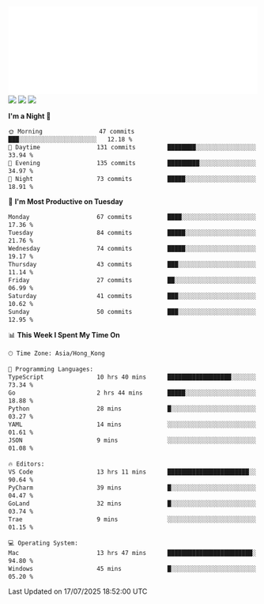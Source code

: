 <img src="./assets/header.svg" />
<img src="https://wakatime.com/share/@Shenley/f0f15f34-169b-42e7-828a-da14eca90966.svg" />
<img src="https://github-readme-stats.ykrazy.top/api/wakatime?username=shenley&langs_count=11&theme=transparent" />
<img src="https://github-readme-stats.ykrazy.top/api?username=shenlye&show_icons=true&include_all_commits=true&theme=transparent" />

<!--START_SECTION:waka-->
**I'm a Night 🦉** 

```text
🌞 Morning                47 commits          ███░░░░░░░░░░░░░░░░░░░░░░   12.18 % 
🌆 Daytime                131 commits         ████████░░░░░░░░░░░░░░░░░   33.94 % 
🌃 Evening                135 commits         █████████░░░░░░░░░░░░░░░░   34.97 % 
🌙 Night                  73 commits          █████░░░░░░░░░░░░░░░░░░░░   18.91 % 
```
📅 **I'm Most Productive on Tuesday** 

```text
Monday                   67 commits          ████░░░░░░░░░░░░░░░░░░░░░   17.36 % 
Tuesday                  84 commits          █████░░░░░░░░░░░░░░░░░░░░   21.76 % 
Wednesday                74 commits          █████░░░░░░░░░░░░░░░░░░░░   19.17 % 
Thursday                 43 commits          ███░░░░░░░░░░░░░░░░░░░░░░   11.14 % 
Friday                   27 commits          ██░░░░░░░░░░░░░░░░░░░░░░░   06.99 % 
Saturday                 41 commits          ███░░░░░░░░░░░░░░░░░░░░░░   10.62 % 
Sunday                   50 commits          ███░░░░░░░░░░░░░░░░░░░░░░   12.95 % 
```


📊 **This Week I Spent My Time On** 

```text
🕑︎ Time Zone: Asia/Hong_Kong

💬 Programming Languages: 
TypeScript               10 hrs 40 mins      ██████████████████░░░░░░░   73.34 % 
Go                       2 hrs 44 mins       █████░░░░░░░░░░░░░░░░░░░░   18.88 % 
Python                   28 mins             █░░░░░░░░░░░░░░░░░░░░░░░░   03.27 % 
YAML                     14 mins             ░░░░░░░░░░░░░░░░░░░░░░░░░   01.61 % 
JSON                     9 mins              ░░░░░░░░░░░░░░░░░░░░░░░░░   01.08 % 

🔥 Editors: 
VS Code                  13 hrs 11 mins      ███████████████████████░░   90.64 % 
PyCharm                  39 mins             █░░░░░░░░░░░░░░░░░░░░░░░░   04.47 % 
GoLand                   32 mins             █░░░░░░░░░░░░░░░░░░░░░░░░   03.74 % 
Trae                     9 mins              ░░░░░░░░░░░░░░░░░░░░░░░░░   01.15 % 

💻 Operating System: 
Mac                      13 hrs 47 mins      ████████████████████████░   94.80 % 
Windows                  45 mins             █░░░░░░░░░░░░░░░░░░░░░░░░   05.20 % 
```


 Last Updated on 17/07/2025 18:52:00 UTC
<!--END_SECTION:waka-->
